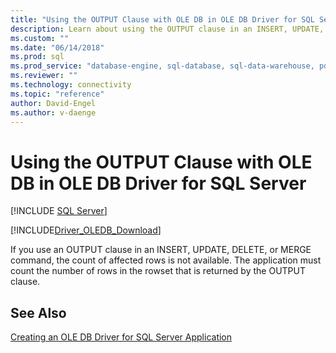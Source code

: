 ```yaml
---
title: "Using the OUTPUT Clause with OLE DB in OLE DB Driver for SQL Server | Microsoft Docs"
description: Learn about using the OUTPUT clause in an INSERT, UPDATE, DELETE, or MERGE command in OLE DB Driver for SQL Server.
ms.custom: ""
ms.date: "06/14/2018"
ms.prod: sql
ms.prod_service: "database-engine, sql-database, sql-data-warehouse, pdw"
ms.reviewer: ""
ms.technology: connectivity
ms.topic: "reference"
author: David-Engel
ms.author: v-daenge
---
```

# Using the OUTPUT Clause with OLE DB in OLE DB Driver for SQL Server
[!INCLUDE [SQL Server](../../../includes/applies-to-version/sql-asdb-asdbmi-asa-pdw.md)]

[!INCLUDE[Driver_OLEDB_Download](../../../includes/driver_oledb_download.md)]

  If you use an OUTPUT clause in an INSERT, UPDATE, DELETE, or MERGE command, the count of affected rows is not available. The application must count the number of rows in the rowset that is returned by the OUTPUT clause.  
  
## See Also  
 [Creating an OLE DB Driver for SQL Server Application](../../oledb/ole-db-driver/creating-a-oledb-driver-for-sql-server-application.md) 
  
  
